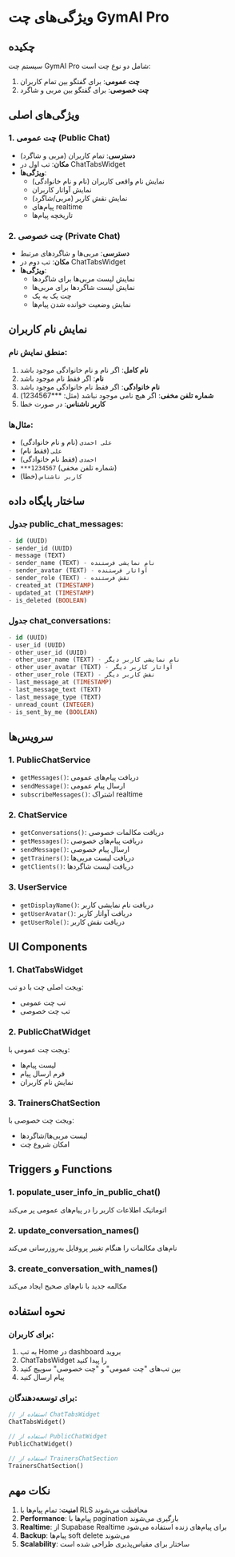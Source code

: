 # ویژگی‌های چت GymAI Pro

## چکیده
سیستم چت GymAI Pro شامل دو نوع چت است:
1. **چت عمومی**: برای گفتگو بین تمام کاربران
2. **چت خصوصی**: برای گفتگو بین مربی و شاگرد

## ویژگی‌های اصلی

### 1. چت عمومی (Public Chat)
- **دسترسی**: تمام کاربران (مربی و شاگرد)
- **مکان**: تب اول در ChatTabsWidget
- **ویژگی‌ها**:
  - نمایش نام واقعی کاربران (نام و نام خانوادگی)
  - نمایش آواتار کاربران
  - نمایش نقش کاربر (مربی/شاگرد)
  - پیام‌های realtime
  - تاریخچه پیام‌ها

### 2. چت خصوصی (Private Chat)
- **دسترسی**: مربی‌ها و شاگردهای مرتبط
- **مکان**: تب دوم در ChatTabsWidget
- **ویژگی‌ها**:
  - نمایش لیست مربی‌ها برای شاگردها
  - نمایش لیست شاگردها برای مربی‌ها
  - چت یک به یک
  - نمایش وضعیت خوانده شدن پیام‌ها

## نمایش نام کاربران

### منطق نمایش نام:
1. **نام کامل**: اگر نام و نام خانوادگی موجود باشد
2. **نام**: اگر فقط نام موجود باشد
3. **نام خانوادگی**: اگر فقط نام خانوادگی موجود باشد
4. **شماره تلفن مخفی**: اگر هیچ نامی موجود نباشد (مثل: ***1234567)
5. **کاربر ناشناس**: در صورت خطا

### مثال‌ها:
- `علی احمدی` (نام و نام خانوادگی)
- `علی` (فقط نام)
- `احمدی` (فقط نام خانوادگی)
- `***1234567` (شماره تلفن مخفی)
- `کاربر ناشناس` (خطا)

## ساختار پایگاه داده

### جدول public_chat_messages:
```sql
- id (UUID)
- sender_id (UUID)
- message (TEXT)
- sender_name (TEXT) - نام نمایشی فرستنده
- sender_avatar (TEXT) - آواتار فرستنده
- sender_role (TEXT) - نقش فرستنده
- created_at (TIMESTAMP)
- updated_at (TIMESTAMP)
- is_deleted (BOOLEAN)
```

### جدول chat_conversations:
```sql
- id (UUID)
- user_id (UUID)
- other_user_id (UUID)
- other_user_name (TEXT) - نام نمایشی کاربر دیگر
- other_user_avatar (TEXT) - آواتار کاربر دیگر
- other_user_role (TEXT) - نقش کاربر دیگر
- last_message_at (TIMESTAMP)
- last_message_text (TEXT)
- last_message_type (TEXT)
- unread_count (INTEGER)
- is_sent_by_me (BOOLEAN)
```

## سرویس‌ها

### 1. PublicChatService
- `getMessages()`: دریافت پیام‌های عمومی
- `sendMessage()`: ارسال پیام عمومی
- `subscribeMessages()`: اشتراک realtime

### 2. ChatService
- `getConversations()`: دریافت مکالمات خصوصی
- `getMessages()`: دریافت پیام‌های خصوصی
- `sendMessage()`: ارسال پیام خصوصی
- `getTrainers()`: دریافت لیست مربی‌ها
- `getClients()`: دریافت لیست شاگردها

### 3. UserService
- `getDisplayName()`: دریافت نام نمایشی کاربر
- `getUserAvatar()`: دریافت آواتار کاربر
- `getUserRole()`: دریافت نقش کاربر

## UI Components

### 1. ChatTabsWidget
ویجت اصلی چت با دو تب:
- تب چت عمومی
- تب چت خصوصی

### 2. PublicChatWidget
ویجت چت عمومی با:
- لیست پیام‌ها
- فرم ارسال پیام
- نمایش نام کاربران

### 3. TrainersChatSection
ویجت چت خصوصی با:
- لیست مربی‌ها/شاگردها
- امکان شروع چت

## Triggers و Functions

### 1. populate_user_info_in_public_chat()
اتوماتیک اطلاعات کاربر را در پیام‌های عمومی پر می‌کند

### 2. update_conversation_names()
نام‌های مکالمات را هنگام تغییر پروفایل به‌روزرسانی می‌کند

### 3. create_conversation_with_names()
مکالمه جدید با نام‌های صحیح ایجاد می‌کند

## نحوه استفاده

### برای کاربران:
1. به تب Home در dashboard بروید
2. ChatTabsWidget را پیدا کنید
3. بین تب‌های "چت عمومی" و "چت خصوصی" سوییچ کنید
4. پیام ارسال کنید

### برای توسعه‌دهندگان:
```dart
// استفاده از ChatTabsWidget
ChatTabsWidget()

// استفاده از PublicChatWidget
PublicChatWidget()

// استفاده از TrainersChatSection
TrainersChatSection()
```

## نکات مهم

1. **امنیت**: تمام پیام‌ها با RLS محافظت می‌شوند
2. **Performance**: پیام‌ها با pagination بارگیری می‌شوند
3. **Realtime**: از Supabase Realtime برای پیام‌های زنده استفاده می‌شود
4. **Backup**: پیام‌ها soft delete می‌شوند
5. **Scalability**: ساختار برای مقیاس‌پذیری طراحی شده است 
